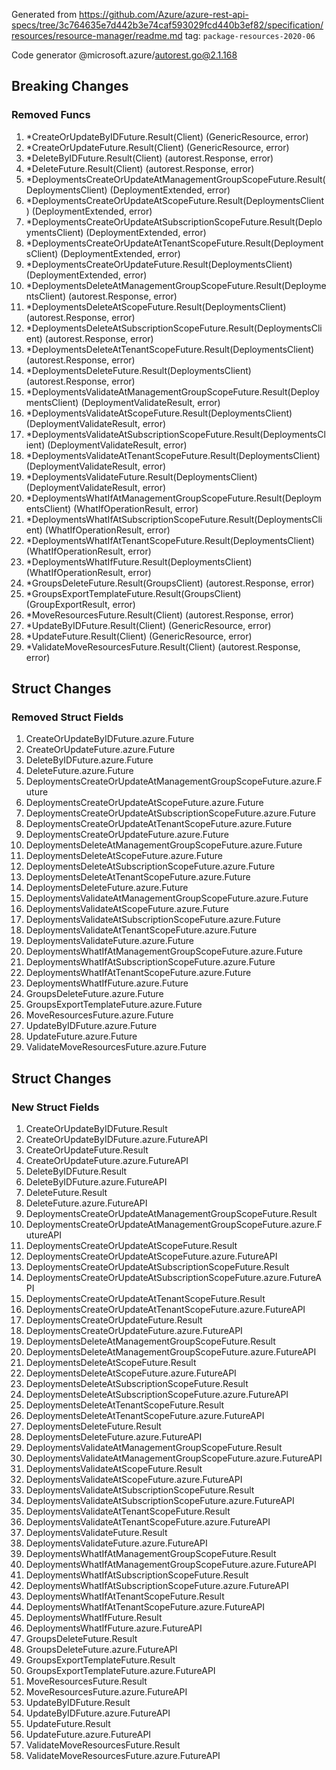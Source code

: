 Generated from https://github.com/Azure/azure-rest-api-specs/tree/3c764635e7d442b3e74caf593029fcd440b3ef82/specification/resources/resource-manager/readme.md tag: `package-resources-2020-06`

Code generator @microsoft.azure/autorest.go@2.1.168

## Breaking Changes

### Removed Funcs

1. *CreateOrUpdateByIDFuture.Result(Client) (GenericResource, error)
1. *CreateOrUpdateFuture.Result(Client) (GenericResource, error)
1. *DeleteByIDFuture.Result(Client) (autorest.Response, error)
1. *DeleteFuture.Result(Client) (autorest.Response, error)
1. *DeploymentsCreateOrUpdateAtManagementGroupScopeFuture.Result(DeploymentsClient) (DeploymentExtended, error)
1. *DeploymentsCreateOrUpdateAtScopeFuture.Result(DeploymentsClient) (DeploymentExtended, error)
1. *DeploymentsCreateOrUpdateAtSubscriptionScopeFuture.Result(DeploymentsClient) (DeploymentExtended, error)
1. *DeploymentsCreateOrUpdateAtTenantScopeFuture.Result(DeploymentsClient) (DeploymentExtended, error)
1. *DeploymentsCreateOrUpdateFuture.Result(DeploymentsClient) (DeploymentExtended, error)
1. *DeploymentsDeleteAtManagementGroupScopeFuture.Result(DeploymentsClient) (autorest.Response, error)
1. *DeploymentsDeleteAtScopeFuture.Result(DeploymentsClient) (autorest.Response, error)
1. *DeploymentsDeleteAtSubscriptionScopeFuture.Result(DeploymentsClient) (autorest.Response, error)
1. *DeploymentsDeleteAtTenantScopeFuture.Result(DeploymentsClient) (autorest.Response, error)
1. *DeploymentsDeleteFuture.Result(DeploymentsClient) (autorest.Response, error)
1. *DeploymentsValidateAtManagementGroupScopeFuture.Result(DeploymentsClient) (DeploymentValidateResult, error)
1. *DeploymentsValidateAtScopeFuture.Result(DeploymentsClient) (DeploymentValidateResult, error)
1. *DeploymentsValidateAtSubscriptionScopeFuture.Result(DeploymentsClient) (DeploymentValidateResult, error)
1. *DeploymentsValidateAtTenantScopeFuture.Result(DeploymentsClient) (DeploymentValidateResult, error)
1. *DeploymentsValidateFuture.Result(DeploymentsClient) (DeploymentValidateResult, error)
1. *DeploymentsWhatIfAtManagementGroupScopeFuture.Result(DeploymentsClient) (WhatIfOperationResult, error)
1. *DeploymentsWhatIfAtSubscriptionScopeFuture.Result(DeploymentsClient) (WhatIfOperationResult, error)
1. *DeploymentsWhatIfAtTenantScopeFuture.Result(DeploymentsClient) (WhatIfOperationResult, error)
1. *DeploymentsWhatIfFuture.Result(DeploymentsClient) (WhatIfOperationResult, error)
1. *GroupsDeleteFuture.Result(GroupsClient) (autorest.Response, error)
1. *GroupsExportTemplateFuture.Result(GroupsClient) (GroupExportResult, error)
1. *MoveResourcesFuture.Result(Client) (autorest.Response, error)
1. *UpdateByIDFuture.Result(Client) (GenericResource, error)
1. *UpdateFuture.Result(Client) (GenericResource, error)
1. *ValidateMoveResourcesFuture.Result(Client) (autorest.Response, error)

## Struct Changes

### Removed Struct Fields

1. CreateOrUpdateByIDFuture.azure.Future
1. CreateOrUpdateFuture.azure.Future
1. DeleteByIDFuture.azure.Future
1. DeleteFuture.azure.Future
1. DeploymentsCreateOrUpdateAtManagementGroupScopeFuture.azure.Future
1. DeploymentsCreateOrUpdateAtScopeFuture.azure.Future
1. DeploymentsCreateOrUpdateAtSubscriptionScopeFuture.azure.Future
1. DeploymentsCreateOrUpdateAtTenantScopeFuture.azure.Future
1. DeploymentsCreateOrUpdateFuture.azure.Future
1. DeploymentsDeleteAtManagementGroupScopeFuture.azure.Future
1. DeploymentsDeleteAtScopeFuture.azure.Future
1. DeploymentsDeleteAtSubscriptionScopeFuture.azure.Future
1. DeploymentsDeleteAtTenantScopeFuture.azure.Future
1. DeploymentsDeleteFuture.azure.Future
1. DeploymentsValidateAtManagementGroupScopeFuture.azure.Future
1. DeploymentsValidateAtScopeFuture.azure.Future
1. DeploymentsValidateAtSubscriptionScopeFuture.azure.Future
1. DeploymentsValidateAtTenantScopeFuture.azure.Future
1. DeploymentsValidateFuture.azure.Future
1. DeploymentsWhatIfAtManagementGroupScopeFuture.azure.Future
1. DeploymentsWhatIfAtSubscriptionScopeFuture.azure.Future
1. DeploymentsWhatIfAtTenantScopeFuture.azure.Future
1. DeploymentsWhatIfFuture.azure.Future
1. GroupsDeleteFuture.azure.Future
1. GroupsExportTemplateFuture.azure.Future
1. MoveResourcesFuture.azure.Future
1. UpdateByIDFuture.azure.Future
1. UpdateFuture.azure.Future
1. ValidateMoveResourcesFuture.azure.Future

## Struct Changes

### New Struct Fields

1. CreateOrUpdateByIDFuture.Result
1. CreateOrUpdateByIDFuture.azure.FutureAPI
1. CreateOrUpdateFuture.Result
1. CreateOrUpdateFuture.azure.FutureAPI
1. DeleteByIDFuture.Result
1. DeleteByIDFuture.azure.FutureAPI
1. DeleteFuture.Result
1. DeleteFuture.azure.FutureAPI
1. DeploymentsCreateOrUpdateAtManagementGroupScopeFuture.Result
1. DeploymentsCreateOrUpdateAtManagementGroupScopeFuture.azure.FutureAPI
1. DeploymentsCreateOrUpdateAtScopeFuture.Result
1. DeploymentsCreateOrUpdateAtScopeFuture.azure.FutureAPI
1. DeploymentsCreateOrUpdateAtSubscriptionScopeFuture.Result
1. DeploymentsCreateOrUpdateAtSubscriptionScopeFuture.azure.FutureAPI
1. DeploymentsCreateOrUpdateAtTenantScopeFuture.Result
1. DeploymentsCreateOrUpdateAtTenantScopeFuture.azure.FutureAPI
1. DeploymentsCreateOrUpdateFuture.Result
1. DeploymentsCreateOrUpdateFuture.azure.FutureAPI
1. DeploymentsDeleteAtManagementGroupScopeFuture.Result
1. DeploymentsDeleteAtManagementGroupScopeFuture.azure.FutureAPI
1. DeploymentsDeleteAtScopeFuture.Result
1. DeploymentsDeleteAtScopeFuture.azure.FutureAPI
1. DeploymentsDeleteAtSubscriptionScopeFuture.Result
1. DeploymentsDeleteAtSubscriptionScopeFuture.azure.FutureAPI
1. DeploymentsDeleteAtTenantScopeFuture.Result
1. DeploymentsDeleteAtTenantScopeFuture.azure.FutureAPI
1. DeploymentsDeleteFuture.Result
1. DeploymentsDeleteFuture.azure.FutureAPI
1. DeploymentsValidateAtManagementGroupScopeFuture.Result
1. DeploymentsValidateAtManagementGroupScopeFuture.azure.FutureAPI
1. DeploymentsValidateAtScopeFuture.Result
1. DeploymentsValidateAtScopeFuture.azure.FutureAPI
1. DeploymentsValidateAtSubscriptionScopeFuture.Result
1. DeploymentsValidateAtSubscriptionScopeFuture.azure.FutureAPI
1. DeploymentsValidateAtTenantScopeFuture.Result
1. DeploymentsValidateAtTenantScopeFuture.azure.FutureAPI
1. DeploymentsValidateFuture.Result
1. DeploymentsValidateFuture.azure.FutureAPI
1. DeploymentsWhatIfAtManagementGroupScopeFuture.Result
1. DeploymentsWhatIfAtManagementGroupScopeFuture.azure.FutureAPI
1. DeploymentsWhatIfAtSubscriptionScopeFuture.Result
1. DeploymentsWhatIfAtSubscriptionScopeFuture.azure.FutureAPI
1. DeploymentsWhatIfAtTenantScopeFuture.Result
1. DeploymentsWhatIfAtTenantScopeFuture.azure.FutureAPI
1. DeploymentsWhatIfFuture.Result
1. DeploymentsWhatIfFuture.azure.FutureAPI
1. GroupsDeleteFuture.Result
1. GroupsDeleteFuture.azure.FutureAPI
1. GroupsExportTemplateFuture.Result
1. GroupsExportTemplateFuture.azure.FutureAPI
1. MoveResourcesFuture.Result
1. MoveResourcesFuture.azure.FutureAPI
1. UpdateByIDFuture.Result
1. UpdateByIDFuture.azure.FutureAPI
1. UpdateFuture.Result
1. UpdateFuture.azure.FutureAPI
1. ValidateMoveResourcesFuture.Result
1. ValidateMoveResourcesFuture.azure.FutureAPI
